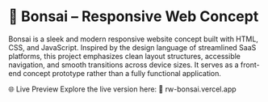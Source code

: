 # 🌿 Bonsai – Responsive Web Concept
Bonsai is a sleek and modern responsive website concept built with HTML, CSS, and JavaScript. Inspired by the design language of streamlined SaaS platforms, this project emphasizes clean layout structures, accessible navigation, and smooth transitions across device sizes. It serves as a front-end concept prototype rather than a fully functional application.

🌐 Live Preview
Explore the live version here:
🔗 rw-bonsai.vercel.app
